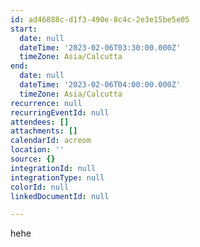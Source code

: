 ```yaml
---
id: ad46888c-d1f3-490e-8c4c-2e3e15be5e05
start:
  date: null
  dateTime: '2023-02-06T03:30:00.000Z'
  timeZone: Asia/Calcutta
end:
  date: null
  dateTime: '2023-02-06T04:00:00.000Z'
  timeZone: Asia/Calcutta
recurrence: null
recurringEventId: null
attendees: []
attachments: []
calendarId: acreom
location: ''
source: {}
integrationId: null
integrationType: null
colorId: null
linkedDocumentId: null

---
```

hehe
